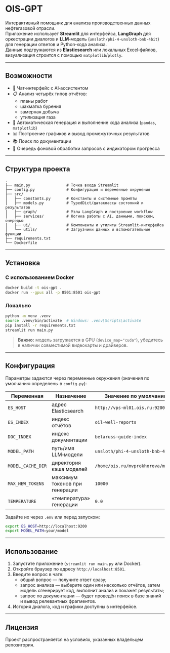 # OIS‑GPT

Интерактивный помощник для анализа производственных данных нефтегазовой отрасли.  
Приложение использует **Streamlit** для интерфейса, **LangGraph** для оркестрации диалогов и **LLM**‑модель (`unsloth/phi-4-unsloth-bnb-4bit`) для генерации ответов и Python‑кода анализа.  
Данные подгружаются из **Elasticsearch** или локальных Excel‑файлов, визуализация строится с помощью `matplotlib`/`plotly`.

---

## Возможности

- 🤖 Чат‑интерфейс с AI‑ассистентом  
- 📋 Анализ четырёх типов отчётов:  
  - планы работ  
  - шахматка бурения  
  - замерная добыча  
  - утилизация газа  
- 🧠 Автоматическая генерация и выполнение кода анализа (`pandas`, `matplotlib`)  
- 📊 Построение графиков и вывод промежуточных результатов  
- 📚 Поиск по документации  
- 📑 Очередь фоновой обработки запросов с индикатором прогресса

---

## Структура проекта

```
.
├── main.py                # Точка входа Streamlit
├── config.py              # Конфигурация и переменные окружения
├── src/
│   ├── constants.py       # Константы и системные промпты
│   ├── models.py          # TypedDict/датаклассы состояний и результатов
│   ├── graph/             # Узлы LangGraph и построение workflow
│   ├── services/          # Логика работы с AI, данными, поиском, очередью
│   ├── ui/                # Компоненты и утилиты Streamlit‑интерфейса
│   └── utils/             # Загрузчики данных и вспомогательные функции
├── requirements.txt
└── Dockerfile
```

---

## Установка

### С использованием Docker

```bash
docker build -t ois-gpt .
docker run --gpus all -p 8501:8501 ois-gpt
```

### Локально

```bash
python -m venv .venv
source .venv/bin/activate  # Windows: .venv\Scripts\activate
pip install -r requirements.txt
streamlit run main.py
```

> **Важно:** модель загружается в GPU (`device_map="cuda"`), убедитесь в наличии совместимой видеокарты и драйверов.

---

## Конфигурация

Параметры задаются через переменные окружения (значения по умолчанию определены в `config.py`):

| Переменная        | Назначение                                    | Значение по умолчанию                       |
|------------------|-----------------------------------------------|---------------------------------------------|
| `ES_HOST`        | адрес Elasticsearch                           | `http://vps-ml01.ois.ru:9200`               |
| `ES_INDEX`       | индекс отчётов                                | `oil-well-reports`                          |
| `DOC_INDEX`      | индекс документации                           | `belaruss-guide-index`                      |
| `MODEL_PATH`     | путь/имя LLM‑модели                           | `unsloth/phi-4-unsloth-bnb-4bit`            |
| `MODEL_CACHE_DIR`| директория кэша моделей                       | `/home/ois.ru/mvprokhorova/models`          |
| `MAX_NEW_TOKENS` | максимум токенов при генерации                | `10000`                                     |
| `TEMPERATURE`    | «температура» генерации                       | `0.0`                                       |

Задайте их через `.env` или перед запуском:

```bash
export ES_HOST=http://localhost:9200
export MODEL_PATH=your/model
```

---

## Использование

1. Запустите приложение (`streamlit run main.py` или Docker).
2. Откройте браузер по адресу `http://localhost:8501`.
3. Введите вопрос в чате:
   - общий вопрос — получите ответ сразу;
   - запрос анализа — выберите один или несколько отчётов, затем модель сгенерирует код, выполнит анализ и покажет результаты;
   - запрос по документации — будет проведён поиск в базе знаний и вывод релевантных фрагментов.
4. История диалога, код и графики доступны в интерфейсе.

---

## Лицензия

Проект распространяется на условиях, указанных владельцем репозитория.


